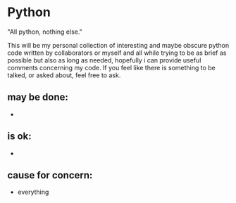 # Python
"All python, nothing else."

This will be my personal collection of interesting and maybe obscure python code written by collaborators or myself
and all while trying to be as brief as possible but also as long as needed, hopefully i can provide useful comments concerning my code.
If you feel like there is something to be talked, or asked about, feel free to ask.

## may be done:
-

## is ok:
-

## cause for concern:
- everything
